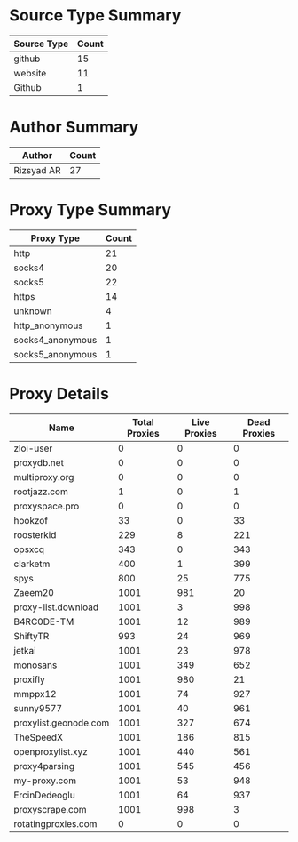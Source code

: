 # Source Type Summary

| Source Type | Count |
|-------------|-------|
| github | 15 |
| website | 11 |
| Github | 1 |


# Author Summary

| Author | Count |
|--------|-------|
| Rizsyad AR | 27 |


# Proxy Type Summary

| Proxy Type | Count |
|------------|-------|
| http | 21 |
| socks4 | 20 |
| socks5 | 22 |
| https | 14 |
| unknown | 4 |
| http_anonymous | 1 |
| socks4_anonymous | 1 |
| socks5_anonymous | 1 |


# Proxy Details

| Name | Total Proxies | Live Proxies | Dead Proxies |
|------|---------------|--------------|---------------|
| zloi-user | 0 | 0 | 0 |
| proxydb.net | 0 | 0 | 0 |
| multiproxy.org | 0 | 0 | 0 |
| rootjazz.com | 1 | 0 | 1 |
| proxyspace.pro | 0 | 0 | 0 |
| hookzof | 33 | 0 | 33 |
| roosterkid | 229 | 8 | 221 |
| opsxcq | 343 | 0 | 343 |
| clarketm | 400 | 1 | 399 |
| spys | 800 | 25 | 775 |
| Zaeem20 | 1001 | 981 | 20 |
| proxy-list.download | 1001 | 3 | 998 |
| B4RC0DE-TM | 1001 | 12 | 989 |
| ShiftyTR | 993 | 24 | 969 |
| jetkai | 1001 | 23 | 978 |
| monosans | 1001 | 349 | 652 |
| proxifly | 1001 | 980 | 21 |
| mmppx12 | 1001 | 74 | 927 |
| sunny9577 | 1001 | 40 | 961 |
| proxylist.geonode.com | 1001 | 327 | 674 |
| TheSpeedX | 1001 | 186 | 815 |
| openproxylist.xyz | 1001 | 440 | 561 |
| proxy4parsing | 1001 | 545 | 456 |
| my-proxy.com | 1001 | 53 | 948 |
| ErcinDedeoglu | 1001 | 64 | 937 |
| proxyscrape.com | 1001 | 998 | 3 |
| rotatingproxies.com | 0 | 0 | 0 |
